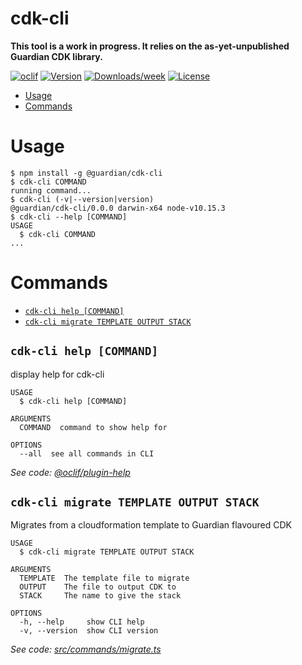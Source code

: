 # cdk-cli

**This tool is a work in progress. It relies on the as-yet-unpublished Guardian CDK library.**

[![oclif](https://img.shields.io/badge/cli-oclif-brightgreen.svg)](https://oclif.io)
[![Version](https://img.shields.io/npm/v/cdk-cli.svg)](https://npmjs.org/package/cdk-cli)
[![Downloads/week](https://img.shields.io/npm/dw/cdk-cli.svg)](https://npmjs.org/package/cdk-cli)
[![License](https://img.shields.io/npm/l/cdk-cli.svg)](https://github.com/guardian/cdk-cli/blob/master/package.json)

<!-- toc -->

- [Usage](#usage)
- [Commands](#commands)
<!-- tocstop -->

# Usage

<!-- usage -->

```sh-session
$ npm install -g @guardian/cdk-cli
$ cdk-cli COMMAND
running command...
$ cdk-cli (-v|--version|version)
@guardian/cdk-cli/0.0.0 darwin-x64 node-v10.15.3
$ cdk-cli --help [COMMAND]
USAGE
  $ cdk-cli COMMAND
...
```

<!-- usagestop -->

# Commands

<!-- commands -->

- [`cdk-cli help [COMMAND]`](#cdk-cli-help-command)
- [`cdk-cli migrate TEMPLATE OUTPUT STACK`](#cdk-cli-migrate-template-output-stack)

## `cdk-cli help [COMMAND]`

display help for cdk-cli

```
USAGE
  $ cdk-cli help [COMMAND]

ARGUMENTS
  COMMAND  command to show help for

OPTIONS
  --all  see all commands in CLI
```

_See code: [@oclif/plugin-help](https://github.com/oclif/plugin-help/blob/v3.2.0/src/commands/help.ts)_

## `cdk-cli migrate TEMPLATE OUTPUT STACK`

Migrates from a cloudformation template to Guardian flavoured CDK

```
USAGE
  $ cdk-cli migrate TEMPLATE OUTPUT STACK

ARGUMENTS
  TEMPLATE  The template file to migrate
  OUTPUT    The file to output CDK to
  STACK     The name to give the stack

OPTIONS
  -h, --help     show CLI help
  -v, --version  show CLI version
```

_See code: [src/commands/migrate.ts](https://github.com/guardian/cdk-cli/blob/v0.0.0/src/commands/migrate.ts)_

<!-- commandsstop -->
